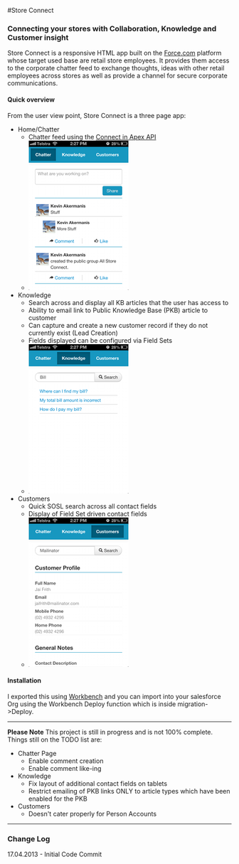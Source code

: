 #Store Connect

### Connecting your stores with Collaboration, Knowledge and Customer insight

Store Connect is a responsive HTML app built on the [Force.com](http://www.force.com) platform whose target used base are retail store employees.
It provides them access to the corporate chatter feed to exchange thoughts, ideas with other retail employees across stores as well as provide a channel for secure corporate communications.

#### Quick overview 

From the user view point, Store Connect is a three page app:

* Home/Chatter
	* Chatter feed using the [Connect in Apex API](http://developer.force.com/cookbook/recipe/connect-in-apex-pilot)
	* ![Home/Chatter page](1-Chatter.png)
* Knowledge
	* Search across and display all KB articles that the user has access to
	* Ability to email link to Public Knowledge Base (PKB) article to customer
	* Can capture and create a new customer record if they do not currently exist (Lead Creation)
	* Fields displayed can be configured via Field Sets
	* ![Knowledge](2-Knowledge.png)
* Customers
	* Quick SOSL search across all contact fields
	* Display of Field Set driven contact fields
	* ![Customers](3-Customer.png)
	

#### Installation
I exported this using [Workbench](https://workbench.developerforce.com/) and you can import into your salesforce Org using the Workbench Deploy function which is inside migration->Deploy.
	
----

**Please Note**
This project is still in progress and is not 100% complete.  Things still on the TODO list are:
* Chatter Page
	* Enable comment creation
	* Enable comment like-ing
* Knowledge
	* Fix layout of additional contact fields on tablets
	* Restrict emailing of PKB links ONLY to article types which have been enabled for the PKB
* Customers
	* Doesn't cater properly for Person Accounts

----

### Change Log ###

17.04.2013 - Initial Code Commit


